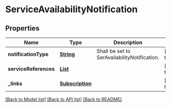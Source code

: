 # ServiceAvailabilityNotification
## Properties

Name | Type | Description | Notes
------------ | ------------- | ------------- | -------------
**notificationType** | [**String**](string.md) | Shall be set to SerAvailabilityNotification. | [default to null]
**serviceReferences** | [**List**](ServiceAvailabilityNotification_serviceReferences.md) |  | [default to null]
**\_links** | [**Subscription**](Subscription.md) |  | [default to null]

[[Back to Model list]](../README.md#documentation-for-models) [[Back to API list]](../README.md#documentation-for-api-endpoints) [[Back to README]](../README.md)

